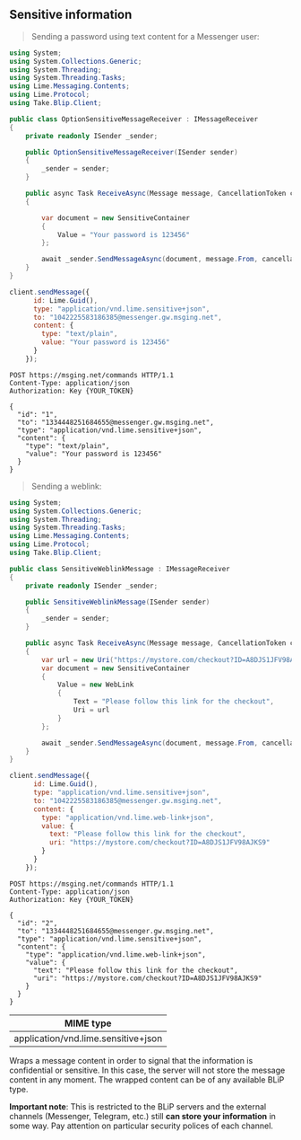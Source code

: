 ## Sensitive information

> Sending a password using text content for a Messenger user:

```csharp
using System;
using System.Collections.Generic;
using System.Threading;
using System.Threading.Tasks;
using Lime.Messaging.Contents;
using Lime.Protocol;
using Take.Blip.Client;

public class OptionSensitiveMessageReceiver : IMessageReceiver
{
    private readonly ISender _sender;

    public OptionSensitiveMessageReceiver(ISender sender)
    {
        _sender = sender;
    }

    public async Task ReceiveAsync(Message message, CancellationToken cancellationToken)
    {

        var document = new SensitiveContainer
        {
            Value = "Your password is 123456"
        };

        await _sender.SendMessageAsync(document, message.From, cancellationToken);
    }
}
```

```javascript
client.sendMessage({
      id: Lime.Guid(),
      type: "application/vnd.lime.sensitive+json",
      to: "1042225583186385@messenger.gw.msging.net",
      content: {
        type: "text/plain",
        value: "Your password is 123456"
      }
    });
```

```http
POST https://msging.net/commands HTTP/1.1
Content-Type: application/json
Authorization: Key {YOUR_TOKEN}

{
  "id": "1",
  "to": "1334448251684655@messenger.gw.msging.net",
  "type": "application/vnd.lime.sensitive+json",
  "content": {
    "type": "text/plain",
    "value": "Your password is 123456"
  }
}

```

> Sending a weblink:

```csharp
using System;
using System.Collections.Generic;
using System.Threading;
using System.Threading.Tasks;
using Lime.Messaging.Contents;
using Lime.Protocol;
using Take.Blip.Client;

public class SensitiveWeblinkMessage : IMessageReceiver
{
    private readonly ISender _sender;

    public SensitiveWeblinkMessage(ISender sender)
    {
        _sender = sender;
    }

    public async Task ReceiveAsync(Message message, CancellationToken cancellationToken)
    {
        var url = new Uri("https://mystore.com/checkout?ID=A8DJS1JFV98AJKS9");
        var document = new SensitiveContainer
        {
            Value = new WebLink
            {
                Text = "Please follow this link for the checkout",
                Uri = url
            }
        };

        await _sender.SendMessageAsync(document, message.From, cancellationToken);
    }
}
```

```javascript
client.sendMessage({
      id: Lime.Guid(),
      type: "application/vnd.lime.sensitive+json",
      to: "1042225583186385@messenger.gw.msging.net",
      content: {
        type: "application/vnd.lime.web-link+json",
        value: {
          text: "Please follow this link for the checkout",
          uri: "https://mystore.com/checkout?ID=A8DJS1JFV98AJKS9"
        }
      }
    });
```

```http
POST https://msging.net/commands HTTP/1.1
Content-Type: application/json
Authorization: Key {YOUR_TOKEN}

{
  "id": "2",
  "to": "1334448251684655@messenger.gw.msging.net",
  "type": "application/vnd.lime.sensitive+json",
  "content": {
    "type": "application/vnd.lime.web-link+json",
    "value": {
      "text": "Please follow this link for the checkout",
      "uri": "https://mystore.com/checkout?ID=A8DJS1JFV98AJKS9"
    }
  }
}

```


| MIME type                            |
|--------------------------------------|
| application/vnd.lime.sensitive+json  |

Wraps a message content in order to signal that the information is confidential or sensitive. In this case, the server will not store the message content in any moment. The wrapped content can be of any available BLiP type.

**Important note**: This is restricted to the BLiP servers and the external channels (Messenger, Telegram, etc.) still **can store your information** in some way. Pay attention on particular security polices of each channel.
